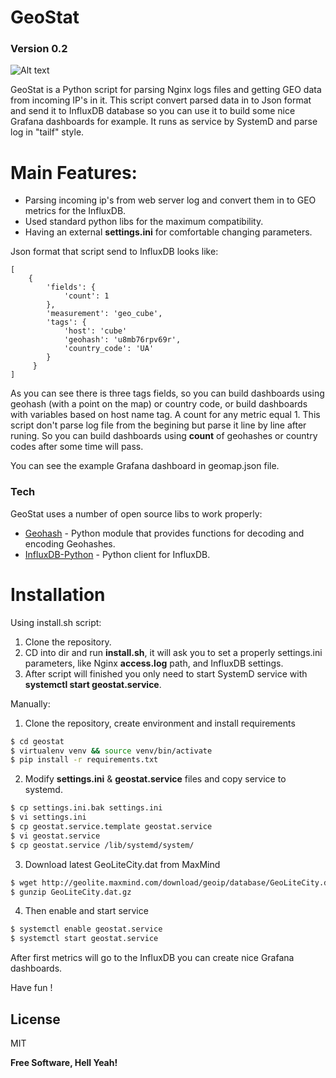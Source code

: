 # GeoStat
### Version 0.2
![Alt text](https://github.com/ratibor78/geostat/blob/master/geostat.png?raw=true "Grafana dashboard example")


GeoStat is a Python script for parsing Nginx logs files and getting GEO data from incoming IP's in it. This script convert parsed data in to Json format and send it to InfluxDB database so you can use it to build some nice Grafana dashboards for example. It runs as service by SystemD and parse log in "tailf" style.
# Main Features:

  - Parsing incoming ip's from web server log and convert them in to GEO metrics for   the InfluxDB.
  - Used standard python libs for the maximum compatibility.
  - Having an external **settings.ini** for comfortable changing parameters.

Json format that script send to InfluxDB looks like:
```
[
    {
        'fields': {
            'count': 1
        },
        'measurement': 'geo_cube',
        'tags': {
            'host': 'cube'
            'geohash': 'u8mb76rpv69r',
            'country_code': 'UA'
        }
     }
]
```
As you can see there is three tags fields, so you can build dashboards using geohash (with a point on the map) or country code, or build dashboards with variables based on host name tag. A count for any metric equal 1. This script don't parse log file from the begining but parse it line by line after runing. So you can build dashboards using **count** of geohashes or country codes after some time will pass.

You can see the example Grafana dashboard in geomap.json file.

### Tech

GeoStat uses a number of open source libs to work properly:

* [Geohash](https://github.com/vinsci/geohash) - Python module that provides functions for decoding and encoding Geohashes.
* [InfluxDB-Python](https://github.com/influxdata/influxdb-python) - Python client for InfluxDB.

# Installation
Using install.sh script:
1) Clone the repository.
2) CD into dir and run **install.sh**, it will ask you to set a properly settings.ini parameters, like Nginx **access.log** path, and InfluxDB settings.  
3) After script will finished you only need to start SystemD service with **systemctl start geostat.service**.

Manually:
1) Clone the repository, create environment and install requirements
```sh
$ cd geostat
$ virtualenv venv && source venv/bin/activate
$ pip install -r requirements.txt
```
2) Modify **settings.ini** & **geostat.service** files and copy service to systemd.
```sh
$ cp settings.ini.bak settings.ini
$ vi settings.ini
$ cp geostat.service.template geostat.service
$ vi geostat.service
$ cp geostat.service /lib/systemd/system/
```
3) Download latest GeoLiteCity.dat from MaxMind
```sh
$ wget http://geolite.maxmind.com/download/geoip/database/GeoLiteCity.dat.gz
$ gunzip GeoLiteCity.dat.gz
```
4) Then enable and start service
```sh
$ systemctl enable geostat.service
$ systemctl start geostat.service
```

After first metrics will go to the InfluxDB you can create nice Grafana dashboards.

Have fun !

License
----

MIT

**Free Software, Hell Yeah!**
